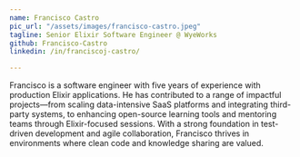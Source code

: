 ```yaml
---
name: Francisco Castro
pic_url: "/assets/images/francisco-castro.jpeg"
tagline: Senior Elixir Software Engineer @ WyeWorks
github: Francisco-Castro
linkedin: /in/franciscoj-castro/

---
```

Francisco is a software engineer with five years of experience with production Elixir applications. He has contributed to a range of impactful projects—from scaling data-intensive SaaS platforms and integrating third-party systems, to enhancing open-source learning tools and mentoring teams through Elixir-focused sessions. With a strong foundation in test-driven development and agile collaboration, Francisco thrives in environments where clean code and knowledge sharing are valued.
